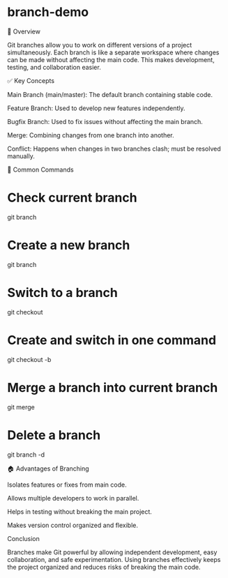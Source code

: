 # branch-demo

🧩 Overview

Git branches allow you to work on different versions of a project simultaneously. 
Each branch is like a separate workspace where changes can be made without affecting the main code. This makes development, testing, and collaboration easier.

✅ Key Concepts

Main Branch (main/master): The default branch containing stable code.

Feature Branch: Used to develop new features independently.

Bugfix Branch: Used to fix issues without affecting the main branch.

Merge: Combining changes from one branch into another.

Conflict: Happens when changes in two branches clash; must be resolved manually.

🔀 Common Commands
# Check current branch
git branch

# Create a new branch
git branch <branch-name>

# Switch to a branch
git checkout <branch-name>

# Create and switch in one command
git checkout -b <branch-name>

# Merge a branch into current branch
git merge <branch-name>

# Delete a branch
git branch -d <branch-name>

🏠 Advantages of Branching

Isolates features or fixes from main code.

Allows multiple developers to work in parallel.

Helps in testing without breaking the main project.

Makes version control organized and flexible.

Conclusion

Branches make Git powerful by allowing independent development, easy collaboration, and safe experimentation. Using branches effectively keeps the project organized and reduces risks of breaking the main code.
